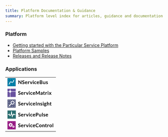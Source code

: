 ```yaml
---
title: Platform Documentation & Guidance
summary: Platform level index for articles, guidance and documentation
---
```


### Platform

- [Getting started with the Particular Service Platform](getting-started-with-particular-service-platform)
- [Platform Samples](samples)
- [Releases and Release Notes](release-notes)

### Applications

| |  
|:--- |
|<a href="/NServiceBus"><img src="images/NServiceBusLogo.png" alt="NServiceBus article index"></a>|
|<a href="/NServiceBus"><img src="images/ServiceMatrixLogo.png" alt="ServiceMatrix article index"></a>|
|<a href="/NServiceBus"><img src="images/ServiceInsightLogo.png" alt="ServiceInsight article index"></a>|
|<a href="/NServiceBus"><img src="images/ServicePulseLogo.png" alt="ServicePulse article index"></a>|
|<a href="/NServiceBus"><img src="images/ServiceControlLogo.png" alt="ServiceControl article index"></a>|
